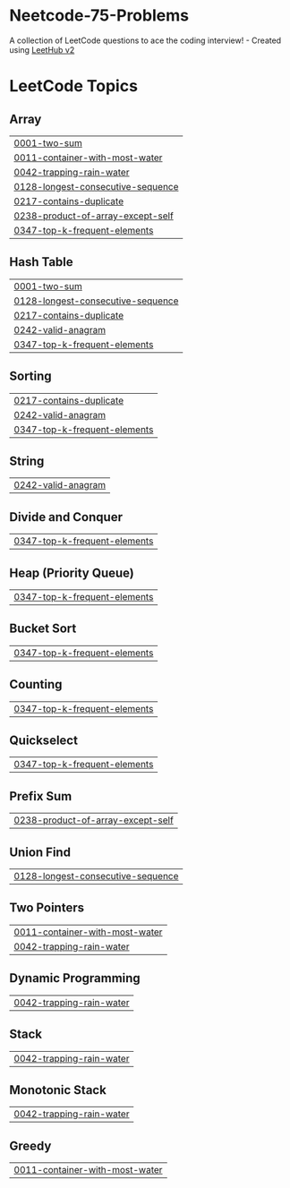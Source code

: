 # Neetcode-75-Problems
A collection of LeetCode questions to ace the coding interview! - Created using [LeetHub v2](https://github.com/arunbhardwaj/LeetHub-2.0)

<!---LeetCode Topics Start-->
# LeetCode Topics
## Array
|  |
| ------- |
| [0001-two-sum](https://github.com/code-with-anonymous/Neetcode-75-Problems/tree/master/0001-two-sum) |
| [0011-container-with-most-water](https://github.com/code-with-anonymous/Neetcode-75-Problems/tree/master/0011-container-with-most-water) |
| [0042-trapping-rain-water](https://github.com/code-with-anonymous/Neetcode-75-Problems/tree/master/0042-trapping-rain-water) |
| [0128-longest-consecutive-sequence](https://github.com/code-with-anonymous/Neetcode-75-Problems/tree/master/0128-longest-consecutive-sequence) |
| [0217-contains-duplicate](https://github.com/code-with-anonymous/Neetcode-75-Problems/tree/master/0217-contains-duplicate) |
| [0238-product-of-array-except-self](https://github.com/code-with-anonymous/Neetcode-75-Problems/tree/master/0238-product-of-array-except-self) |
| [0347-top-k-frequent-elements](https://github.com/code-with-anonymous/Neetcode-75-Problems/tree/master/0347-top-k-frequent-elements) |
## Hash Table
|  |
| ------- |
| [0001-two-sum](https://github.com/code-with-anonymous/Neetcode-75-Problems/tree/master/0001-two-sum) |
| [0128-longest-consecutive-sequence](https://github.com/code-with-anonymous/Neetcode-75-Problems/tree/master/0128-longest-consecutive-sequence) |
| [0217-contains-duplicate](https://github.com/code-with-anonymous/Neetcode-75-Problems/tree/master/0217-contains-duplicate) |
| [0242-valid-anagram](https://github.com/code-with-anonymous/Neetcode-75-Problems/tree/master/0242-valid-anagram) |
| [0347-top-k-frequent-elements](https://github.com/code-with-anonymous/Neetcode-75-Problems/tree/master/0347-top-k-frequent-elements) |
## Sorting
|  |
| ------- |
| [0217-contains-duplicate](https://github.com/code-with-anonymous/Neetcode-75-Problems/tree/master/0217-contains-duplicate) |
| [0242-valid-anagram](https://github.com/code-with-anonymous/Neetcode-75-Problems/tree/master/0242-valid-anagram) |
| [0347-top-k-frequent-elements](https://github.com/code-with-anonymous/Neetcode-75-Problems/tree/master/0347-top-k-frequent-elements) |
## String
|  |
| ------- |
| [0242-valid-anagram](https://github.com/code-with-anonymous/Neetcode-75-Problems/tree/master/0242-valid-anagram) |
## Divide and Conquer
|  |
| ------- |
| [0347-top-k-frequent-elements](https://github.com/code-with-anonymous/Neetcode-75-Problems/tree/master/0347-top-k-frequent-elements) |
## Heap (Priority Queue)
|  |
| ------- |
| [0347-top-k-frequent-elements](https://github.com/code-with-anonymous/Neetcode-75-Problems/tree/master/0347-top-k-frequent-elements) |
## Bucket Sort
|  |
| ------- |
| [0347-top-k-frequent-elements](https://github.com/code-with-anonymous/Neetcode-75-Problems/tree/master/0347-top-k-frequent-elements) |
## Counting
|  |
| ------- |
| [0347-top-k-frequent-elements](https://github.com/code-with-anonymous/Neetcode-75-Problems/tree/master/0347-top-k-frequent-elements) |
## Quickselect
|  |
| ------- |
| [0347-top-k-frequent-elements](https://github.com/code-with-anonymous/Neetcode-75-Problems/tree/master/0347-top-k-frequent-elements) |
## Prefix Sum
|  |
| ------- |
| [0238-product-of-array-except-self](https://github.com/code-with-anonymous/Neetcode-75-Problems/tree/master/0238-product-of-array-except-self) |
## Union Find
|  |
| ------- |
| [0128-longest-consecutive-sequence](https://github.com/code-with-anonymous/Neetcode-75-Problems/tree/master/0128-longest-consecutive-sequence) |
## Two Pointers
|  |
| ------- |
| [0011-container-with-most-water](https://github.com/code-with-anonymous/Neetcode-75-Problems/tree/master/0011-container-with-most-water) |
| [0042-trapping-rain-water](https://github.com/code-with-anonymous/Neetcode-75-Problems/tree/master/0042-trapping-rain-water) |
## Dynamic Programming
|  |
| ------- |
| [0042-trapping-rain-water](https://github.com/code-with-anonymous/Neetcode-75-Problems/tree/master/0042-trapping-rain-water) |
## Stack
|  |
| ------- |
| [0042-trapping-rain-water](https://github.com/code-with-anonymous/Neetcode-75-Problems/tree/master/0042-trapping-rain-water) |
## Monotonic Stack
|  |
| ------- |
| [0042-trapping-rain-water](https://github.com/code-with-anonymous/Neetcode-75-Problems/tree/master/0042-trapping-rain-water) |
## Greedy
|  |
| ------- |
| [0011-container-with-most-water](https://github.com/code-with-anonymous/Neetcode-75-Problems/tree/master/0011-container-with-most-water) |
<!---LeetCode Topics End-->